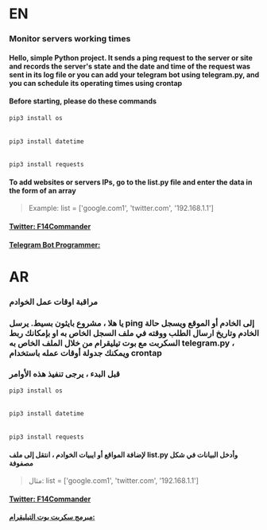 # EN
### Monitor servers working times

#### Hello, simple Python project. It sends a ping request to the server or site and records the server's state and the date and time of the request was sent in its log file or you can add your telegram bot using telegram.py, and you can schedule its operating times using crontap
#### Before starting, please do these commands
    pip3 install os
###### 
    pip3 install datetime
###### 
    pip3 install requests
#### To add websites or servers IPs, go to the list.py file and enter the data in the form of an array

> Example: list = ['google.com1', 'twitter.com', '192.168.1.1']

#### [Twitter: F14Commander](https://twitter.com/f14commander "Twitter: F14Commander")
#### [Telegram Bot Programmer: ](https://github.com/S75XD)

# AR

### مراقبة اوقات عمل الخوادم
### يا هلا ، مشروع بايثون بسيط. يرسل  ping إلى الخادم أو الموقع ويسجل حالة الخادم وتاريخ ارسال الطلب ووقته في ملف السجل الخاص به او بإمكانك ربط السكربت مع بوت تيليقرام من خلال الملف الخاص به telegram.py  ، ويمكنك جدولة أوقات عمله باستخدام crontap
### قبل البدء ، يرجى تنفيذ هذه الأوامر
    pip3 install os
###### 
    pip3 install datetime
###### 
    pip3 install requests
#### لإضافة المواقع أو ايبيات الخوادم ، انتقل إلى ملف list.py وأدخل البيانات في شكل مصفوفة
> مثال: list = ['google.com1', 'twitter.com', '192.168.1.1']

#### [Twitter: F14Commander](https://twitter.com/f14commander "Twitter: F14Commander")
#### [مبرمج سكربت بوت التيليقرام:](https://github.com/S75XD)